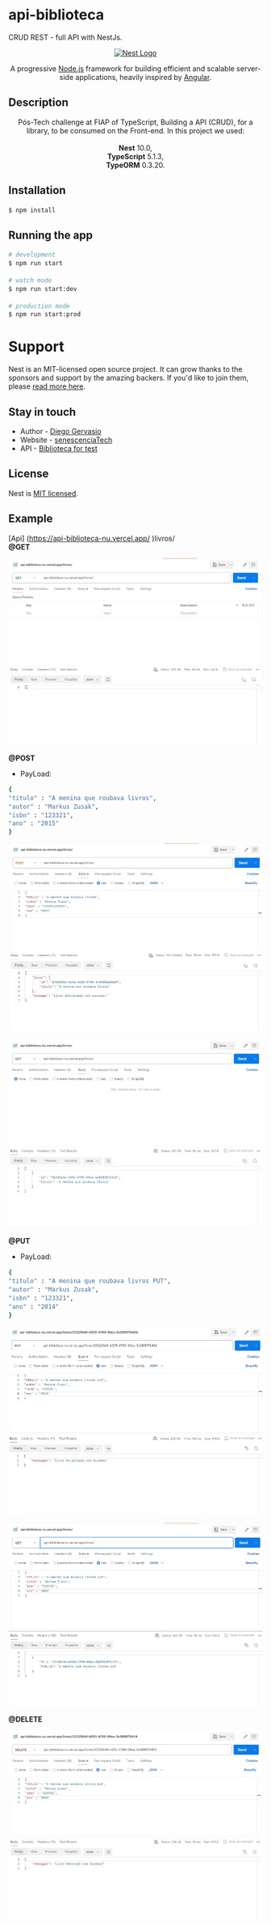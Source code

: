 # api-biblioteca 
CRUD REST - full API with NestJs.

<p align="center">
  <a href="http://nestjs.com/" target="blank"><img src="https://nestjs.com/img/logo_text.svg" width="320" alt="Nest Logo" /></a>
</p>
<p align="center">A progressive <a href="http://nodejs.org" target="blank">Node.js</a> framework for building efficient and scalable server-side applications, heavily inspired by <a href="https://angular.io" target="blank">Angular</a>.</p>


## Description

<p align="center">Pós-Tech challenge at FIAP of TypeScript, Building a API (CRUD), for a library, to be consumed on the Front-end. 
In this project we used:<br><br>
<b>Nest</b> 10.0,<br>
<b>TypeScript</b> 5.1.3, <br>
<b>TypeORM</b> 0.3.20.  </p>

## Installation

```bash
$ npm install
```

## Running the app

```bash
# development
$ npm run start

# watch mode
$ npm run start:dev

# production mode
$ npm run start:prod
```
# Support

Nest is an MIT-licensed open source project. It can grow thanks to the sponsors and support by the amazing backers. If you'd like to join them, please [read more here](https://docs.nestjs.com/support).

## Stay in touch

- Author - [Diego Gervasio](https://linktr.ee/diegogervasio)
- Website - [senescenciaTech](https://nestjs.com/)
- API - [Biblioteca for test](https://api-biblioteca-nu.vercel.app/livros/)

## License

  Nest is [MIT licensed](LICENSE).

## Example
[Api] (https://api-biblioteca-nu.vercel.app/ )livros/ <br>
<b>@GET</b>

 ![alt text](preview/Screenshot_1.jpg)

<b>@POST</b>

- PayLoad:

```bash
{
"titulo" : "A menina que roubava livros",
"autor" : "Markus Zusak",
"isbn" : "123321",
"ano" : "2015"
}
```

![alt text](Screenshot_2.jpg)

![alt text](Screenshot_3.jpg)

<b>@PUT</b>
- PayLoad:

```bash
{
"titulo" : "A menina que roubava livros PUT",
"autor" : "Markus Zusak",
"isbn" : "123321",
"ano" : "2014"
}
```
![alt text](Screenshot_4.jpg)

![alt text](Screenshot_5.jpg)

<b>@DELETE</b>

![alt text](Screenshot_6.jpg)
